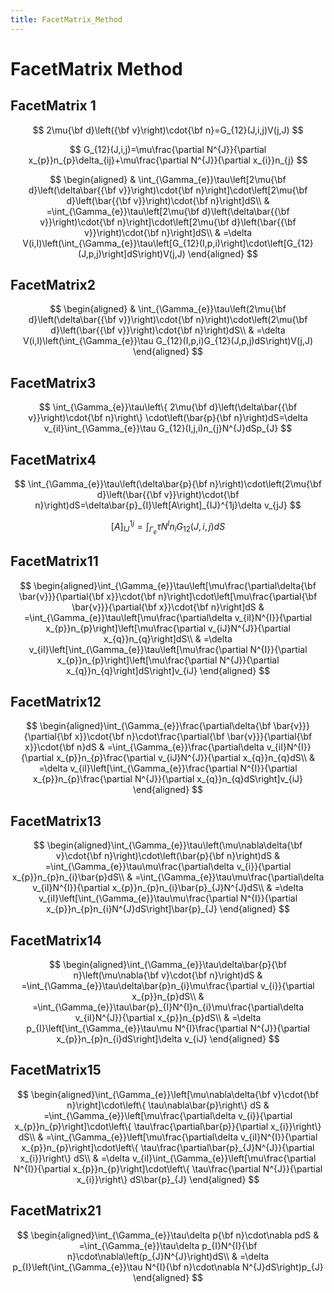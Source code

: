 ```yaml
---
title: FacetMatrix_Method
---
```


# FacetMatrix Method

## FacetMatrix 1

$$
2\mu{\bf d}\left({\bf v}\right)\cdot{\bf n}=G_{12}(J,i,j)V(j,J)
$$

$$
G_{12}(J,i,j)=\mu\frac{\partial N^{J}}{\partial x_{p}}n_{p}\delta_{ij}+\mu\frac{\partial N^{J}}{\partial x_{i}}n_{j}
$$

$$
\begin{aligned} & \int_{\Gamma_{e}}\tau\left[2\mu{\bf d}\left(\delta\bar{{\bf v}}\right)\cdot{\bf n}\right]\cdot\left[2\mu{\bf d}\left(\bar{{\bf v}}\right)\cdot{\bf n}\right]dS\\ & =\int_{\Gamma_{e}}\tau\left[2\mu{\bf d}\left(\delta\bar{{\bf v}}\right)\cdot{\bf n}\right]\cdot\left[2\mu{\bf d}\left(\bar{{\bf v}}\right)\cdot{\bf n}\right]dS\\ & =\delta V(i,I)\left(\int_{\Gamma_{e}}\tau\left[G_{12}(I,p,i)\right]\cdot\left[G_{12}(J,p,j)\right]dS\right)V(j,J) \end{aligned}
$$

## FacetMatrix2

$$
\begin{aligned} & \int_{\Gamma_{e}}\tau\left(2\mu{\bf d}\left(\delta\bar{{\bf v}}\right)\cdot{\bf n}\right)\cdot\left(2\mu{\bf d}\left(\bar{{\bf v}}\right)\cdot{\bf n}\right)dS\\ & =\delta V(i,I)\left(\int_{\Gamma_{e}}\tau G_{12}(I,p,i)G_{12}(J,p,j)dS\right)V(j,J) \end{aligned}
$$

## FacetMatrix3

$$
\int_{\Gamma_{e}}\tau\left\{ 2\mu{\bf d}\left(\delta\bar{{\bf v}}\right)\cdot{\bf n}\right\} \cdot\left(\bar{p}{\bf n}\right)dS=\delta v_{iI}\int_{\Gamma_{e}}\tau G_{12}(I,j,i)n_{j}N^{J}dSp_{J}
$$

## FacetMatrix4

$$
\int_{\Gamma_{e}}\tau\left(\delta\bar{p}{\bf n}\right)\cdot\left(2\mu{\bf d}\left(\bar{{\bf v}}\right)\cdot{\bf n}\right)dS=\delta\bar{p}_{I}\left[A\right]_{IJ}^{1j}\delta v_{jJ}
$$

$$
\left[A\right]_{IJ}^{1j}=\int_{\Gamma_{e}}\tau N^{I}n_{i}G_{12}(J,i,j)dS
$$

## FacetMatrix11

$$
\begin{aligned}\int_{\Gamma_{e}}\tau\left[\mu\frac{\partial\delta{\bf \bar{v}}}{\partial{\bf x}}\cdot{\bf n}\right]\cdot\left[\mu\frac{\partial{\bf \bar{v}}}{\partial{\bf x}}\cdot{\bf n}\right]dS & =\int_{\Gamma_{e}}\tau\left[\mu\frac{\partial\delta v_{iI}N^{I}}{\partial x_{p}}n_{p}\right]\left[\mu\frac{\partial v_{iJ}N^{J}}{\partial x_{q}}n_{q}\right]dS\\ & =\delta v_{iI}\left[\int_{\Gamma_{e}}\tau\left[\mu\frac{\partial N^{I}}{\partial x_{p}}n_{p}\right]\left[\mu\frac{\partial N^{J}}{\partial x_{q}}n_{q}\right]dS\right]v_{iJ} \end{aligned}
$$

## FacetMatrix12

$$
\begin{aligned}\int_{\Gamma_{e}}\frac{\partial\delta{\bf \bar{v}}}{\partial{\bf x}}\cdot{\bf n}\cdot\frac{\partial{\bf \bar{v}}}{\partial{\bf x}}\cdot{\bf n}dS & =\int_{\Gamma_{e}}\frac{\partial\delta v_{iI}N^{I}}{\partial x_{p}}n_{p}\frac{\partial v_{iJ}N^{J}}{\partial x_{q}}n_{q}dS\\ & =\delta v_{iI}\left[\int_{\Gamma_{e}}\frac{\partial N^{I}}{\partial x_{p}}n_{p}\frac{\partial N^{J}}{\partial x_{q}}n_{q}dS\right]v_{iJ} \end{aligned}
$$

## FacetMatrix13

$$
\begin{aligned}\int_{\Gamma_{e}}\tau\left(\mu\nabla\delta{\bf v}\cdot{\bf n}\right)\cdot\left(\bar{p}{\bf n}\right)dS & =\int_{\Gamma_{e}}\tau\mu\frac{\partial\delta v_{i}}{\partial x_{p}}n_{p}n_{i}\bar{p}dS\\ & =\int_{\Gamma_{e}}\tau\mu\frac{\partial\delta v_{iI}N^{I}}{\partial x_{p}}n_{p}n_{i}\bar{p}_{J}N^{J}dS\\ & =\delta v_{iI}\left[\int_{\Gamma_{e}}\tau\mu\frac{\partial N^{I}}{\partial x_{p}}n_{p}n_{i}N^{J}dS\right]\bar{p}_{J} \end{aligned}
$$

## FacetMatrix14

$$
\begin{aligned}\int_{\Gamma_{e}}\tau\delta\bar{p}{\bf n}\left(\mu\nabla{\bf v}\cdot{\bf n}\right)dS & =\int_{\Gamma_{e}}\tau\delta\bar{p}n_{i}\mu\frac{\partial v_{i}}{\partial x_{p}}n_{p}dS\\ & =\int_{\Gamma_{e}}\tau\bar{p}_{I}N^{I}n_{i}\mu\frac{\partial\delta v_{iI}N^{J}}{\partial x_{p}}n_{p}dS\\ & =\delta p_{I}\left[\int_{\Gamma_{e}}\tau\mu N^{I}\frac{\partial N^{J}}{\partial x_{p}}n_{p}n_{i}dS\right]\delta v_{iJ} \end{aligned}
$$

## FacetMatrix15

$$
\begin{aligned}\int_{\Gamma_{e}}\left[\mu\nabla\delta{\bf v}\cdot{\bf n}\right]\cdot\left\{ \tau\nabla\bar{p}\right\} dS & =\int_{\Gamma_{e}}\left[\mu\frac{\partial\delta v_{i}}{\partial x_{p}}n_{p}\right]\cdot\left\{ \tau\frac{\partial\bar{p}}{\partial x_{i}}\right\} dS\\ & =\int_{\Gamma_{e}}\left[\mu\frac{\partial\delta v_{iI}N^{I}}{\partial x_{p}}n_{p}\right]\cdot\left\{ \tau\frac{\partial\bar{p}_{J}N^{J}}{\partial x_{i}}\right\} dS\\ & =\delta v_{iI}\int_{\Gamma_{e}}\left[\mu\frac{\partial N^{I}}{\partial x_{p}}n_{p}\right]\cdot\left\{ \tau\frac{\partial N^{J}}{\partial x_{i}}\right\} dS\bar{p}_{J} \end{aligned}
$$

## FacetMatrix21

$$
\begin{aligned}\int_{\Gamma_{e}}\tau\delta p{\bf n}\cdot\nabla pdS & =\int_{\Gamma_{e}}\tau\delta p_{I}N^{I}{\bf n}\cdot\nabla\left(p_{J}N^{J}\right)dS\\ & =\delta p_{I}\left(\int_{\Gamma_{e}}\tau N^{I}{\bf n}\cdot\nabla N^{J}dS\right)p_{J} \end{aligned}
$$

